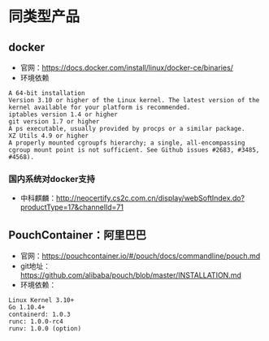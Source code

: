 # 同类型产品

## docker

- 官网：<https://docs.docker.com/install/linux/docker-ce/binaries/>
- 环境依赖

~~~wiki
A 64-bit installation
Version 3.10 or higher of the Linux kernel. The latest version of the kernel available for your platform is recommended.
iptables version 1.4 or higher
git version 1.7 or higher
A ps executable, usually provided by procps or a similar package.
XZ Utils 4.9 or higher
A properly mounted cgroupfs hierarchy; a single, all-encompassing cgroup mount point is not sufficient. See Github issues #2683, #3485, #4568).
~~~

### 国内系统对docker支持

- 中科麒麟：<http://neocertify.cs2c.com.cn/display/webSoftIndex.do?productType=17&channelId=71>

## PouchContainer：阿里巴巴

- 官网：<https://pouchcontainer.io/#/pouch/docs/commandline/pouch.md>
- git地址：<https://github.com/alibaba/pouch/blob/master/INSTALLATION.md>
- 环境依赖：

~~~wiki
Linux Kernel 3.10+
Go 1.10.4+
containerd: 1.0.3
runc: 1.0.0-rc4
runv: 1.0.0 (option)
~~~
